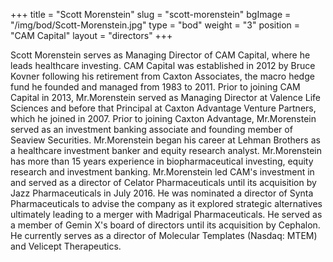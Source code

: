 +++
title = "Scott Morenstein"
slug = "scott-morenstein"
bgImage = "/img/bod/Scott-Morenstein.jpg"
type = "bod"
weight = "3"
position = "CAM Capital"
layout = "directors"
+++


Scott Morenstein serves as Managing Director of CAM Capital, where he leads healthcare investing. CAM Capital was established in 2012 by Bruce Kovner following his retirement from Caxton Associates, the macro hedge fund he founded and managed from 1983 to 2011. Prior to joining CAM Capital in 2013, Mr.Morenstein served as Managing Director at Valence Life Sciences and before that Principal at Caxton Advantage Venture Partners, which he joined in 2007. Prior to joining Caxton Advantage, Mr.Morenstein served as an investment banking associate and founding member of Seaview Securities. Mr.Morenstein began his career at Lehman Brothers as a healthcare investment banker and equity research analyst. Mr.Morenstein has more than 15 years experience in biopharmaceutical investing, equity research and investment banking. Mr.Morenstein led CAM's investment in and served as a director of Celator Pharmaceuticals until its acquisition by Jazz Pharmaceuticals in July 2016. He was nominated a director of Synta Pharmaceuticals to advise the company as it explored strategic alternatives ultimately leading to a merger with Madrigal Pharmaceuticals. He served as a member of Gemin X's board of directors until its acquisition by Cephalon. He currently serves as a director of Molecular Templates (Nasdaq: MTEM) and Velicept Therapeutics.